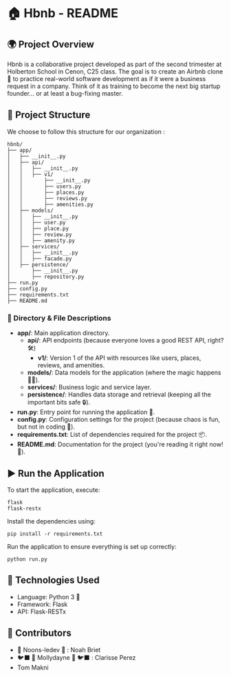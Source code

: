 # 🏠 Hbnb - README

## 🌍 Project Overview

Hbnb is a collaborative project developed as part of the second trimester at Holberton School in Cenon, C25 class.
 The goal is to create an Airbnb clone 🏡 to practice real-world software development as if it were a business request in a company. Think of it as training to become the next big startup founder... or at least a bug-fixing master.

## 📁 Project Structure

We choose to follow this structure for our organization :

```
hbnb/
├── app/
│   ├── __init__.py
│   ├── api/
│   │   ├── __init__.py
│   │   ├── v1/
│   │       ├── __init__.py
│   │       ├── users.py
│   │       ├── places.py
│   │       ├── reviews.py
│   │       ├── amenities.py
│   ├── models/
│   │   ├── __init__.py
│   │   ├── user.py
│   │   ├── place.py
│   │   ├── review.py
│   │   ├── amenity.py
│   ├── services/
│   │   ├── __init__.py
│   │   ├── facade.py
│   ├── persistence/
│       ├── __init__.py
│       ├── repository.py
├── run.py
├── config.py
├── requirements.txt
├── README.md
```

### 📂 Directory & File Descriptions

- **app/**: Main application directory.
  - **api/**: API endpoints (because everyone loves a good REST API, right? 🛠️)
    - **v1/**: Version 1 of the API with resources like users, places, reviews, and amenities.
  - **models/**: Data models for the application (where the magic happens 🧙‍♂️).
  - **services/**: Business logic and service layer.
  - **persistence/**: Handles data storage and retrieval (keeping all the important bits safe 🔒).
- **run.py**: Entry point for running the application 🚀.
- **config.py**: Configuration settings for the project (because chaos is fun, but not in coding 🔧).
- **requirements.txt**: List of dependencies required for the project 📦.
- **README.md**: Documentation for the project (you're reading it right now! 🧐).

## ▶️ Run the Application

To start the application, execute:

```
flask
flask-restx
```
Install the dependencies using:


```
pip install -r requirements.txt
```
Run the application to ensure everything is set up correctly:


```
python run.py
```


## 🔧 Technologies Used

- Language: Python 3 🐍
- Framework: Flask
- API: Flask-RESTx

## 👥 Contributors

- 🦦 Noons-ledev 🦦 : Noah Briet
- 🐦‍⬛ 🌸 Mollydayne 🌸 🐦‍⬛ : Clarisse Perez
- Tom Makni
